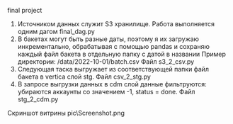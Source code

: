 final project

1) Источником данных служит S3 хранилище. Работа выполняется одним дагом final_dag.py
2) В бакетах могут быть разные даты, поэтому я их загружаю инкрементально, обрабатывая с помощью pandas и сохраняю каждый файл бакета в отдельную папку с датой в названии
Пример директории: /data/2022-10-01/batch.csv Файл s3_2_csv.py
3) Следующая таска выгружает из соответствующей папки файл бакета в vertica слой stg. Файл csv_2_stg.py
4) В запросе выгрузки данных в cdm слой данные фильтруются: убираются аккаунты со значением -1, status = done. Файл stg_2_cdm.py

Скриншот витрины pic\Screenshot.png
